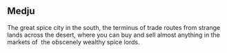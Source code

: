 ## Medju

The great spice city in the south, the terminus of trade routes from strange lands across the desert, where you can buy and sell almost anything in the markets of  the obscenely wealthy spice lords.


